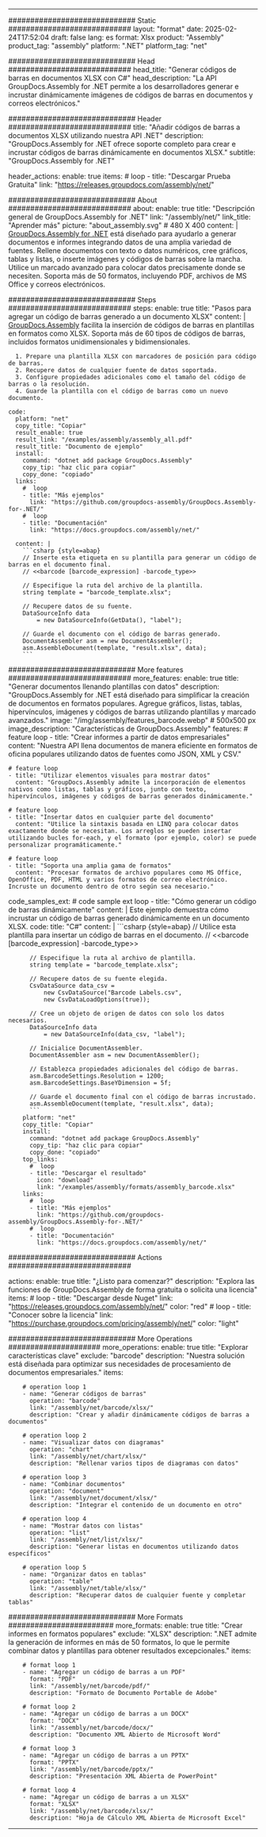 



---
############################# Static ############################
layout: "format"
date:  2025-02-24T17:52:04
draft: false
lang: es
format: Xlsx
product: "Assembly"
product_tag: "assembly"
platform: ".NET"
platform_tag: "net"

############################# Head ############################
head_title: "Generar códigos de barras en documentos XLSX con C#"
head_description: "La API GroupDocs.Assembly for .NET permite a los desarrolladores generar e incrustar dinámicamente imágenes de códigos de barras en documentos y correos electrónicos."

############################# Header ############################
title: "Añadir códigos de barras a documentos XLSX utilizando nuestra API .NET" 
description: "GroupDocs.Assembly for .NET ofrece soporte completo para crear e incrustar códigos de barras dinámicamente en documentos XLSX."
subtitle: "GroupDocs.Assembly for .NET" 

header_actions:
  enable: true
  items:
    #  loop
    - title: "Descargar Prueba Gratuita"
      link: "https://releases.groupdocs.com/assembly/net/"
      
############################# About ############################
about:
    enable: true
    title: "Descripción general de GroupDocs.Assembly for .NET"
    link: "/assembly/net/"
    link_title: "Aprender más"
    picture: "about_assembly.svg" # 480 X 400
    content: |
       [GroupDocs.Assembly for .NET](/assembly/net/) está diseñado para ayudarlo a generar documentos e informes integrando datos de una amplia variedad de fuentes. Rellene documentos con texto o datos numéricos, cree gráficos, tablas y listas, o inserte imágenes y códigos de barras sobre la marcha. Utilice un marcado avanzado para colocar datos precisamente donde se necesiten. Soporta más de 50 formatos, incluyendo PDF, archivos de MS Office y correos electrónicos.

############################# Steps ############################
steps:
    enable: true
    title: "Pasos para agregar un código de barras generado a un documento XLSX"
    content: |
      [GroupDocs.Assembly](/assembly/net/) facilita la inserción de códigos de barras en plantillas en formatos como XLSX. Soporta más de 60 tipos de códigos de barras, incluidos formatos unidimensionales y bidimensionales.
      
      1. Prepare una plantilla XLSX con marcadores de posición para código de barras.
      2. Recupere datos de cualquier fuente de datos soportada.
      3. Configure propiedades adicionales como el tamaño del código de barras o la resolución.
      4. Guarde la plantilla con el código de barras como un nuevo documento.
   
    code:
      platform: "net"
      copy_title: "Copiar"
      result_enable: true
      result_link: "/examples/assembly/assembly_all.pdf"
      result_title: "Documento de ejemplo"
      install:
        command: "dotnet add package GroupDocs.Assembly"
        copy_tip: "haz clic para copiar"
        copy_done: "copiado"
      links:
        #  loop
        - title: "Más ejemplos"
          link: "https://github.com/groupdocs-assembly/GroupDocs.Assembly-for-.NET/"
        #  loop
        - title: "Documentación"
          link: "https://docs.groupdocs.com/assembly/net/"
          
      content: |
        ```csharp {style=abap}
        // Inserte esta etiqueta en su plantilla para generar un código de barras en el documento final.
        // <<barcode [barcode_expression] -barcode_type>>

        // Especifique la ruta del archivo de la plantilla.
        string template = "barcode_template.xlsx";

        // Recupere datos de su fuente.
        DataSourceInfo data 
            = new DataSourceInfo(GetData(), "label");

        // Guarde el documento con el código de barras generado.
        DocumentAssembler asm = new DocumentAssembler();
        asm.AssembleDocument(template, "result.xlsx", data);
        ```            

############################# More features ############################
more_features:
  enable: true
  title: "Generar documentos llenando plantillas con datos"
  description: "GroupDocs.Assembly for .NET está diseñado para simplificar la creación de documentos en formatos populares. Agregue gráficos, listas, tablas, hipervínculos, imágenes y códigos de barras utilizando plantillas y marcado avanzados."
  image: "/img/assembly/features_barcode.webp" # 500x500 px
  image_description: "Características de GroupDocs.Assembly"
  features:
    # feature loop
    - title: "Crear informes a partir de datos empresariales"
      content: "Nuestra API llena documentos de manera eficiente en formatos de oficina populares utilizando datos de fuentes como JSON, XML y CSV."

    # feature loop
    - title: "Utilizar elementos visuales para mostrar datos"
      content: "GroupDocs.Assembly admite la incorporación de elementos nativos como listas, tablas y gráficos, junto con texto, hipervínculos, imágenes y códigos de barras generados dinámicamente."

    # feature loop
    - title: "Insertar datos en cualquier parte del documento"
      content: "Utilice la sintaxis basada en LINQ para colocar datos exactamente donde se necesitan. Los arreglos se pueden insertar utilizando bucles for-each, y el formato (por ejemplo, color) se puede personalizar programáticamente."

    # feature loop
    - title: "Soporta una amplia gama de formatos"
      content: "Procesar formatos de archivo populares como MS Office, OpenOffice, PDF, HTML y varios formatos de correo electrónico. Incruste un documento dentro de otro según sea necesario."
      
  code_samples_ext:
    # code sample ext loop
    - title: "Cómo generar un código de barras dinámicamente"
      content: |
        Este ejemplo demuestra cómo incrustar un código de barras generado dinámicamente en un documento XLSX.
      code:
        title: "C#"
        content: |
          ```csharp {style=abap}
          // Utilice esta plantilla para insertar un código de barras en el documento.
          // <<barcode [barcode_expression] -barcode_type>>

          // Especifique la ruta al archivo de plantilla.
          string template = "barcode_template.xlsx";

          // Recupere datos de su fuente elegida.
          CsvDataSource data_csv =
              new CsvDataSource("Barcode Labels.csv", 
              new CsvDataLoadOptions(true));

          // Cree un objeto de origen de datos con solo los datos necesarios.
          DataSourceInfo data 
              = new DataSourceInfo(data_csv, "label");

          // Inicialice DocumentAssembler.
          DocumentAssembler asm = new DocumentAssembler();

          // Establezca propiedades adicionales del código de barras.
          asm.BarcodeSettings.Resolution = 1200;
          asm.BarcodeSettings.BaseYDimension = 5f;

          // Guarde el documento final con el código de barras incrustado.
          asm.AssembleDocument(template, "result.xlsx", data);
          ```
        platform: "net"
        copy_title: "Copiar"
        install:
          command: "dotnet add package GroupDocs.Assembly"
          copy_tip: "haz clic para copiar"
          copy_done: "copiado"
        top_links:
          #  loop
          - title: "Descargar el resultado"
            icon: "download"
            link: "/examples/assembly/formats/assembly_barcode.xlsx"
        links:
          #  loop
          - title: "Más ejemplos"
            link: "https://github.com/groupdocs-assembly/GroupDocs.Assembly-for-.NET/"
          #  loop
          - title: "Documentación"
            link: "https://docs.groupdocs.com/assembly/net/"
            

            


############################# Actions ############################

actions:
  enable: true
  title: "¿Listo para comenzar?"
  description: "Explora las funciones de GroupDocs.Assembly de forma gratuita o solicita una licencia"
  items:
    #  loop
    - title: "Descargar desde Nuget"
      link: "https://releases.groupdocs.com/assembly/net/"
      color: "red"
        #  loop
    - title: "Conocer sobre la licencia"
      link: "https://purchase.groupdocs.com/pricing/assembly/net/"
      color: "light"


############################# More Operations #####################
more_operations:
    enable: true
    title: "Explorar características clave"
    exclude: "barcode"
    description: "Nuestra solución está diseñada para optimizar sus necesidades de procesamiento de documentos empresariales."
    items: 
          
        # operation loop 1
        - name: "Generar códigos de barras"
          operation: "barcode"
          link: "/assembly/net/barcode/xlsx/"
          description: "Crear y añadir dinámicamente códigos de barras a documentos"

        # operation loop 2
        - name: "Visualizar datos con diagramas"
          operation: "chart"
          link: "/assembly/net/chart/xlsx/"
          description: "Rellenar varios tipos de diagramas con datos"

        # operation loop 3
        - name: "Combinar documentos"
          operation: "document"
          link: "/assembly/net/document/xlsx/"
          description: "Integrar el contenido de un documento en otro"

        # operation loop 4
        - name: "Mostrar datos con listas"
          operation: "list"
          link: "/assembly/net/list/xlsx/"
          description: "Generar listas en documentos utilizando datos específicos"

        # operation loop 5
        - name: "Organizar datos en tablas"
          operation: "table"
          link: "/assembly/net/table/xlsx/"
          description: "Recuperar datos de cualquier fuente y completar tablas"
         
          
############################# More Formats ########################
more_formats:
    enable: true
    title: "Crear informes en formatos populares"
    exclude: "XLSX"
    description: ".NET admite la generación de informes en más de 50 formatos, lo que le permite combinar datos y plantillas para obtener resultados excepcionales."
    items: 
          
        # format loop 1
        - name: "Agregar un código de barras a un PDF"
          format: "PDF"
          link: "/assembly/net/barcode/pdf/"
          description: "Formato de Documento Portable de Adobe"
          
        # format loop 2
        - name: "Agregar un código de barras a un DOCX"
          format: "DOCX"
          link: "/assembly/net/barcode/docx/"
          description: "Documento XML Abierto de Microsoft Word"
          
        # format loop 3
        - name: "Agregar un código de barras a un PPTX"
          format: "PPTX"
          link: "/assembly/net/barcode/pptx/"
          description: "Presentación XML Abierta de PowerPoint"
          
        # format loop 4
        - name: "Agregar un código de barras a un XLSX"
          format: "XLSX"
          link: "/assembly/net/barcode/xlsx/"
          description: "Hoja de Cálculo XML Abierta de Microsoft Excel"


          

---